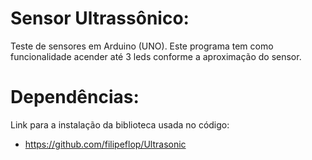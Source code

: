 # Sensor Ultrassônico:

 Teste de sensores em Arduino (UNO).
 Este programa tem como funcionalidade acender até 3 leds conforme a aproximação do sensor.


# Dependências:

Link para a instalação da biblioteca usada no código:
- https://github.com/filipeflop/Ultrasonic